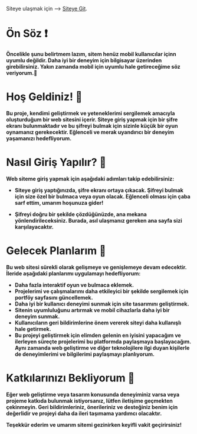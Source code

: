 Siteye ulaşmak için --> [Siteye Git](https://e3m1rrq.github.io/).


# Ön Söz ❗
**Öncelikle şunu belirtmem lazım, sitem henüz mobil kullanıcılar içinn uyumlu değildir. Daha iyi bir deneyim için bilgisayar üzerinden girebilirsiniz. Yakın zamanda mobil için uyumlu hale getireceğime söz veriyorum.💜**

# Hoş Geldiniz! 👋
**Bu proje, kendimi geliştirmek ve yeteneklerimi sergilemek amacıyla oluşturduğum bir web sitesini içerir. Siteye giriş yapmak için bir şifre ekranı bulunmaktadır ve bu şifreyi bulmak için sizinle küçük bir oyun oynamanız gerekecektir. Eğlenceli ve merak uyandırıcı bir deneyim yaşamanızı hedefliyorum.**

# Nasıl Giriş Yapılır? 🎫
**Web siteme giriş yapmak için aşağıdaki adımları takip edebilirsiniz:**

* **Siteye giriş yaptığınızda, şifre ekranı ortaya çıkacak. Şifreyi bulmak için size özel bir bulmaca veya oyun olacak. Eğlenceli olması için çaba sarf ettim, umarım hoşunuza gider!**

* **Şifreyi doğru bir şekilde çözdüğünüzde, ana mekana yönlendirileceksiniz. Burada, asıl ulaşmanız gereken ana sayfa sizi karşılayacaktır.**

# Gelecek Planlarım 🤔
**Bu web sitesi sürekli olarak gelişmeye ve genişlemeye devam edecektir. İleride aşağıdaki planlarımı uygulamayı hedefliyorum:**

* **Daha fazla interaktif oyun ve bulmaca eklemek.**
* **Projelerimi ve çalışmalarımı daha etkileyici bir şekilde sergilemek için portföy sayfasını güncellemek.**
* **Daha iyi bir kullanıcı deneyimi sunmak için site tasarımını geliştirmek.**
* **Sitenin uyumluluğunu artırmak ve mobil cihazlarla daha iyi bir deneyim sunmak.**
* **Kullanıcıların geri bildirimlerine önem vererek siteyi daha kullanışlı hale getirmek.**
* **Bu projeyi geliştirmek için elimden gelenin en iyisini yapacağım ve ilerleyen süreçte projelerimi bu platformda paylaşmaya başlayacağım. Aynı zamanda web geliştirme ve diğer teknolojilere ilgi duyan kişilerle de deneyimlerimi ve bilgilerimi paylaşmayı planlıyorum.**

# Katkılarınızı Bekliyorum 💜
**Eğer web geliştirme veya tasarım konusunda deneyiminiz varsa veya projeme katkıda bulunmak istiyorsanız, lütfen iletişime geçmekten çekinmeyin. Geri bildirimleriniz, önerileriniz ve desteğiniz benim için değerlidir ve projeyi daha da ileri taşımama yardımcı olacaktır.**

**Teşekkür ederim ve umarım sitemi gezinirken keyifli vakit geçirirsiniz!**
